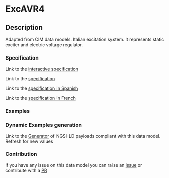 # ExcAVR4

## Description 

Adapted from CIM data models. Italian excitation system. It represents static exciter and electric voltage regulator.
### Specification

Link to the [interactive specification](https://swagger.lab.fiware.org/?url=https://smart-data-models.github.io/dataModel.EnergyCIM/ExcAVR4/swagger.yaml)

Link to the [specification](https://smart-data-models.github.io/dataModel.EnergyCIM/ExcAVR4/doc/spec.md)

Link to the [specification in Spanish](https://smart-data-models.github.io/dataModel.EnergyCIM/ExcAVR4/doc/spec_ES.md)

Link to the [specification in French](https://smart-data-models.github.io/dataModel.EnergyCIM/ExcAVR4/doc/spec_FR.md)
### Examples
### Dynamic Examples generation

Link to the [Generator](https://smartdatamodels.org/extra/ngsi-ld_generator_v0.91.php?schemaUrl=https://raw.githubusercontent.com/smart-data-models/dataModel.EnergyCIM/master/ExcAVR4/schema.json&email=info@smartdatamodels.org) of NGSI-LD payloads compliant with this data model. Refresh for new values
### Contribution

 If you have any issue on this data model you can raise an [issue](https://github.com/smart-data-models/dataModel.EnergyCIM/issues)  or contribute with a [PR](https://github.com/smart-data-models/dataModel.EnergyCIM/pulls)